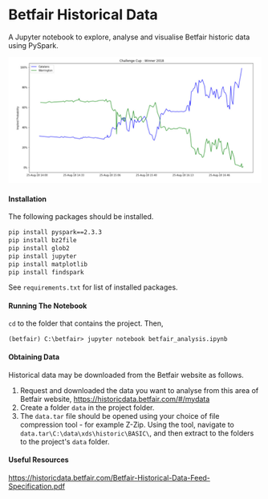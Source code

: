 # Betfair Historical Data

A Jupyter notebook to explore, analyse and visualise Betfair historic data using PySpark.

![Screenshot](https://github.com/johntelforduk/betfair-data-analysis/blob/master/screenshots/challenge_cup_winner_2018.jpg)

#### Installation
The following packages should be installed.
~~~
pip install pyspark==2.3.3
pip install bz2file
pip install glob2
pip install jupyter
pip install matplotlib
pip install findspark
~~~
See `requirements.txt` for list of installed packages.

#### Running The Notebook
`cd` to the folder that contains the project. Then,
~~~
(betfair) C:\betfair> jupyter notebook betfair_analysis.ipynb
~~~

#### Obtaining Data
Historical data may be downloaded from the Betfair website as follows.
1. Request and downloaded the data you want to analyse from this area of Betfair website,
https://historicdata.betfair.com/#/mydata
2. Create a folder `data` in the project folder.
3. The `data.tar` file should be opened using your choice of file compression tool - for example Z-Zip. Using the tool, navigate to `data.tar\C:\data\xds\historic\BASIC\`, and then extract to the folders to the project's `data` folder.

#### Useful Resources
https://historicdata.betfair.com/Betfair-Historical-Data-Feed-Specification.pdf
